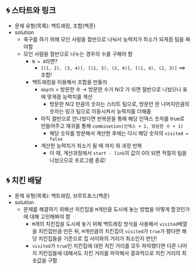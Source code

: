 ## 🌀 스타트와 링크

- 문제 유형(목록): 백트래킹, 조합(백준)
- solution
  - 축구를 하기 위해 모인 사람을 절반으로 나눠서 능력치가 최소가 되게끔 팀을 짜야함
  - 모인 사람을 절반으로 나누는 경우의 수를 구해야 함
    - `N = 4`라면?
      - `[(1, 2), (3, 4)], [(1, 3), (2, 4)], [(1, 4), (2, 3)]` ⟹ 조합!
    - 백트래킹을 이용해서 조합을 만들자
      - `depth` = 방문한 수 → 방문한 수가 $N/2$ 가 되면 절반으로 나눴으니 표에 맞게끔 능력치를 계산
        - 방문한 $N/2$ 만큼의 숫자는 스타트 팀으로, 방문안 한 나머지만큼의 숫자는 링크 팀으로 이동시켜서 능력치를 더해줌
      - 아직 절반으로 안나눴다면 반복문을 통해 해당 인덱스 숫자를 true로 만들어주고 재귀를 통해 `combination(인덱스 + 1, 방문한 수 + 1)`
        - 해당 숫자를 방문해서 계산한 후에는 다시 해당 숫자의 `visited = false`
      - 계산한 능력치가 최소가 될 때 까지 위 과정 반복
        - 이 때, 계산과정에서 `start - link`의 값이 0이 되면 적절히 팀을 나눴으므로 프로그램 종료!

## 🌀 치킨 배달

- 문제 유형(목록): 백트래킹, 브루트포스(백준)
- solution
  - 문제를 해결하기 위해선 치킨집을 `M`개만큼 도시에 놓는 방법을 어떻게 할것인가에 대해 고민해봐야 함
    - `M`개의 치킨집을 도시에 놓기 위해 백트래킹 방식을 사용해서 `visited`배열을 치킨집만큼 만든 뒤, `M`개만큼의 치킨집이 `visited`가 `true`가 됐다면 해당 치킨집들을 기준으로 집 사이와의 거리가 최소인지 판단!
    - `visited`가 `true`인 치킨집에 대한 치킨 거리를 모두 파악했다면 다른 나머지 치킨집들에 대해서도 치킨 거리를 파악해서 결과적으로 치킨 거리의 최솟값을 구함
